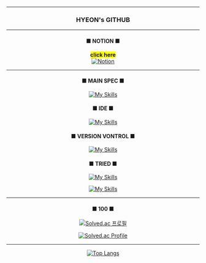 <div align="center">

***
 
### <b>HYEON's GITHUB</b>

***

#### ■ NOTION ■
<span style="background-color:yellow"><b>click here</b><br></span>
[![Notion](https://img.shields.io/badge/Notion-%23000000.svg?style=for-the-badge&logo=notion&logoColor=white)](https://versed-pigment-371.notion.site/4a696b9f0df7439fa4e081e6cfbfddcf?pvs=4)

***

#### ■ MAIN SPEC ■
[![My Skills](https://skillicons.dev/icons?i=unity,cs,cpp,c)](https://skillicons.dev)<br>

#### ■ IDE ■
[![My Skills](https://skillicons.dev/icons?i=visualstudio,vscode,idea)](https://skillicons.dev)<br>

#### ■ VERSION VONTROL ■
[![My Skills](https://skillicons.dev/icons?i=github,git)](https://skillicons.dev)<br>

#### ■ TRIED ■
[![My Skills](https://skillicons.dev/icons?i=html,css,js,py,java,linux)](https://skillicons.dev)<br>

[![My Skills](https://skillicons.dev/icons?i=lua,kotlin,androidstudio,firebase,postman)](https://skillicons.dev)<br>

***

#### ■ 100 ■
[![Solved.ac
프로필](http://mazassumnida.wtf/api/mini/generate_badge?boj=urim2270)](https://solved.ac/urim2270)

[![Solved.ac Profile](http://mazassumnida.wtf/api/v2/generate_badge?boj=urim2270)](https://solved.ac/urim2270/)

***

[![Top Langs](https://github-readme-stats.vercel.app/api/top-langs/?username=zlaepek&layout=compact)](https://github.com/hyeon23/github-readme-stats)

</div>
